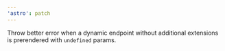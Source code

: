 ```yaml
---
'astro': patch
---
```


Throw better error when a dynamic endpoint without additional extensions is prerendered with `undefined` params.
